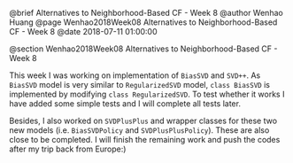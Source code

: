 @brief Alternatives to Neighborhood-Based CF - Week 8
@author Wenhao Huang
@page Wenhao2018Week08 Alternatives to Neighborhood-Based CF - Week 8
@date 2018-07-11 01:00:00

@section Wenhao2018Week08 Alternatives to Neighborhood-Based CF - Week 8

This week I was working on implementation of `BiasSVD` and `SVD++`. As `BiasSVD` model is very similar to `RegularizedSVD` model, `class BiasSVD` is implemented by modifying `class RegularizedSVD`. To test whether it works I have added some simple tests and I will complete all tests later.

Besides, I also worked on `SVDPlusPlus` and wrapper classes for these two new models (i.e. `BiasSVDPolicy` and `SVDPlusPlusPolicy`). These are also close to be completed. I will finish the remaining work and push the codes after my trip back from Europe:)